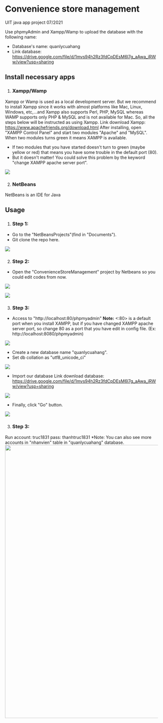 # Convenience store management
UIT java app project 07/2021

Use phpmyAdmin and Xampp/Wamp to upload the database with the following name:
- Database's name: quanlycuahang
- Link database: https://drive.google.com/file/d/1mvs94h2Rz3fdCpDEsM6l7g_aAwa_iRWw/view?usp=sharing

## Install necessary apps

1. ### Xampp/Wamp
Xampp or Wamp is used as a local development server. But we recommend to install Xampp since it works with almost platforms like Mac, Linux, Windows, etc,...and Xampp also supports Perl, PHP, MySQL whereas WAMP supports only PHP & MySQL and is not available for Mac.
So, all the steps below will be instructed as using Xampp.
Link download Xampp: https://www.apachefriends.org/download.html
After installing, open "XAMPP Control Panel" and start two modules "Apache" and "MySQL". When two modules turns green it means XAMPP is available.
* If two modules that you have started doesn't turn to green (maybe yellow or red) that means you have some trouble in the default port (80).
* But it doesn't matter! You could solve this problem by the keyword "change XAMPP apache server port".

![](https://imgur.com/ylj93Zm.png)

2. ### NetBeans
NetBeans is an IDE for Java

## Usage

1. ### Step 1:
* Go to the "NetBeansProjects"(find in "Documents").
* Git clone the repo here.

![](https://imgur.com/a76qruS.png)

2. ### Step 2:
* Open the "ConvenienceStoreManagement" project by Netbeans so you could edit codes from now.

![](https://imgur.com/FLzFhdC.png)

![](https://imgur.com/hLkDP9i.png)

3. ### Step 3:
* Access to "http://localhost:80/phpmyadmin"
**Note:** <:80> is a default port when you install XAMPP, but if you have changed XAMPP apache server port, so change 80 as a port that you have edit in config file. 
(Ex: http://localhost:8080/phpmyadmin)

![](https://imgur.com/pXGpgNf.png)

* Create a new database name "quanlycuahang".
* Set db collation as "utf8_unicode_ci"

![](https://imgur.com/HRRzpbW.png)

* Import our database
Link download database: https://drive.google.com/file/d/1mvs94h2Rz3fdCpDEsM6l7g_aAwa_iRWw/view?usp=sharing

![](https://imgur.com/whROZQj.png)

* Finally, click "Go" button.

![](https://imgur.com/neELPK6.png)

3. ### Step 3:
Run
account: truc1831
pass: thanhtruc1831
*Note: You can also see more accounts in "nhanvien" table in "quanlycuahang" database.
<img src="https://media.giphy.com/media/v3R7TwfjRIjRu3Bk8C/giphy.gif" width="900">
